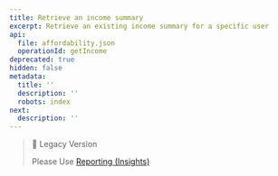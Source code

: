 ```yaml
---
title: Retrieve an income summary
excerpt: Retrieve an existing income summary for a specific user
api:
  file: affordability.json
  operationId: getIncome
deprecated: true
hidden: false
metadata:
  title: ''
  description: ''
  robots: index
next:
  description: ''
---
```

> 📘 Legacy Version
> 
> Please Use [Reporting (Insights)](https://api.basiq.io/reference/createreport)
